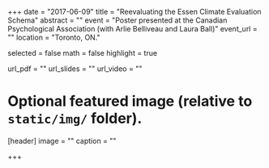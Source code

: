 +++
date = "2017-06-09"
title = "Reevaluating the Essen Climate Evaluation Schema"
abstract = ""
event = "Poster presented at the Canadian Psychological Association (with Arlie Belliveau and Laura Ball)"
event_url = ""
location = "Toronto, ON."

selected = false
math = false
highlight = true

url_pdf = ""
url_slides = ""
url_video = ""

# Optional featured image (relative to `static/img/` folder).
[header]
image = ""
caption = ""

+++
